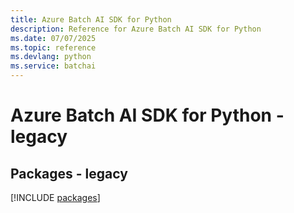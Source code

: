 ```yaml
---
title: Azure Batch AI SDK for Python
description: Reference for Azure Batch AI SDK for Python
ms.date: 07/07/2025
ms.topic: reference
ms.devlang: python
ms.service: batchai
---
```

# Azure Batch AI SDK for Python - legacy
## Packages - legacy
[!INCLUDE [packages](batch-ai-index.md)]
